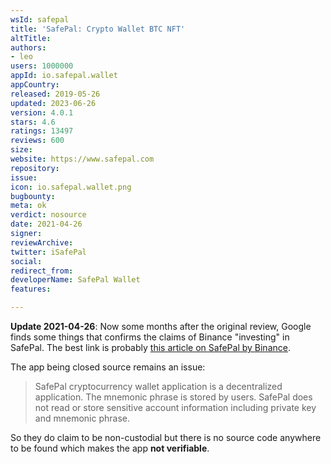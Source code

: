 ```yaml
---
wsId: safepal
title: 'SafePal: Crypto Wallet BTC NFT'
altTitle: 
authors:
- leo
users: 1000000
appId: io.safepal.wallet
appCountry: 
released: 2019-05-26
updated: 2023-06-26
version: 4.0.1
stars: 4.6
ratings: 13497
reviews: 600
size: 
website: https://www.safepal.com
repository: 
issue: 
icon: io.safepal.wallet.png
bugbounty: 
meta: ok
verdict: nosource
date: 2021-04-26
signer: 
reviewArchive: 
twitter: iSafePal
social: 
redirect_from: 
developerName: SafePal Wallet
features: 

---
```


**Update 2021-04-26**: Now some months after the original review, Google finds
some things that confirms the claims of Binance "investing" in SafePal. The best
link is probably
[this article on SafePal by Binance](https://research.binance.com/en/projects/safepal).

The app being closed source remains an issue:

> SafePal cryptocurrency wallet application is a decentralized application.
  The mnemonic phrase is stored by users. SafePal does not read or store
  sensitive account information including private key and mnemonic phrase.

So they do claim to be non-custodial but there is no source code anywhere to be
found which makes the app **not verifiable**.
